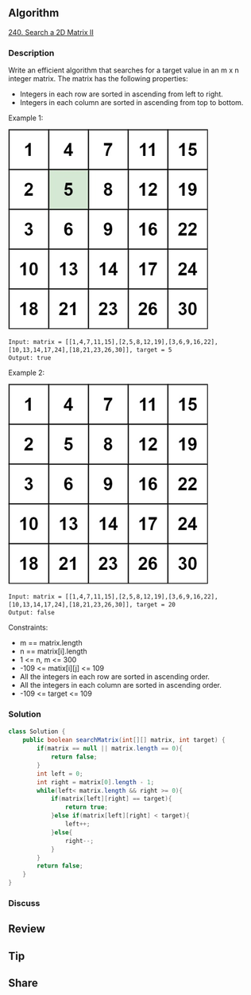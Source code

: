 ## Algorithm

[240. Search a 2D Matrix II](https://leetcode.com/problems/search-a-2d-matrix-ii/)

### Description

Write an efficient algorithm that searches for a target value in an m x n integer matrix. The matrix has the following properties:

- Integers in each row are sorted in ascending from left to right.
- Integers in each column are sorted in ascending from top to bottom.

Example 1:

![](assets/20210607-bca5b60a.png)

```
Input: matrix = [[1,4,7,11,15],[2,5,8,12,19],[3,6,9,16,22],[10,13,14,17,24],[18,21,23,26,30]], target = 5
Output: true
```

Example 2:

![](assets/20210607-e3ed3561.png)

```
Input: matrix = [[1,4,7,11,15],[2,5,8,12,19],[3,6,9,16,22],[10,13,14,17,24],[18,21,23,26,30]], target = 20
Output: false
```

Constraints:

- m == matrix.length
- n == matrix[i].length
- 1 <= n, m <= 300
- -109 <= matix[i][j] <= 109
- All the integers in each row are sorted in ascending order.
- All the integers in each column are sorted in ascending order.
- -109 <= target <= 109

### Solution

```java
class Solution {
    public boolean searchMatrix(int[][] matrix, int target) {
        if(matrix == null || matrix.length == 0){
            return false;
        }
        int left = 0;
        int right = matrix[0].length - 1;
        while(left< matrix.length && right >= 0){
            if(matrix[left][right] == target){
                return true;
            }else if(matrix[left][right] < target){
                left++;
            }else{
                right--;
            }
        }
        return false;
    }
}
```

### Discuss

## Review


## Tip


## Share
